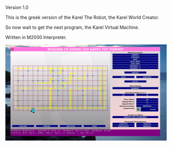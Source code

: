 Version 1.0

This is the greek version of the Karel The Robot, the Karel World Creator. 

So now wait to get the next program, the Karel Virtual Machine.

Written in M2000 Interpreter.

<img src="screenshoot2.png" alt="screenshoot1" style="zoom:50%;" />

